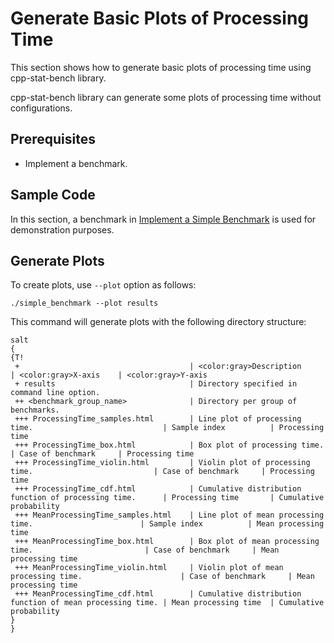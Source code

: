 # Generate Basic Plots of Processing Time

This section shows how to generate basic plots of processing time using cpp-stat-bench library.

cpp-stat-bench library can generate some plots of processing time
without configurations.

## Prerequisites

- Implement a benchmark.

## Sample Code

In this section, a benchmark in
[Implement a Simple Benchmark](../howto/implement_simple_benchmark.md)
is used for demonstration purposes.

## Generate Plots

To create plots, use `--plot` option as follows:

```shell
./simple_benchmark --plot results
```

This command will generate plots with the following directory structure:

```{uml}
salt
{
{T!
 +                                      | <color:gray>Description                                   | <color:gray>X-axis    | <color:gray>Y-axis
 + results                              | Directory specified in command line option.
 ++ <benchmark_group_name>              | Directory per group of benchmarks.
 +++ ProcessingTime_samples.html        | Line plot of processing time.                             | Sample index          | Processing time
 +++ ProcessingTime_box.html            | Box plot of processing time.                              | Case of benchmark     | Processing time
 +++ ProcessingTime_violin.html         | Violin plot of processing time.                           | Case of benchmark     | Processing time
 +++ ProcessingTime_cdf.html            | Cumulative distribution function of processing time.      | Processing time       | Cumulative probability
 +++ MeanProcessingTime_samples.html    | Line plot of mean processing time.                        | Sample index          | Mean processing time
 +++ MeanProcessingTime_box.html        | Box plot of mean processing time.                         | Case of benchmark     | Mean processing time
 +++ MeanProcessingTime_violin.html     | Violin plot of mean processing time.                      | Case of benchmark     | Mean processing time
 +++ MeanProcessingTime_cdf.html        | Cumulative distribution function of mean processing time. | Mean processing time  | Cumulative probability
}
}
```
